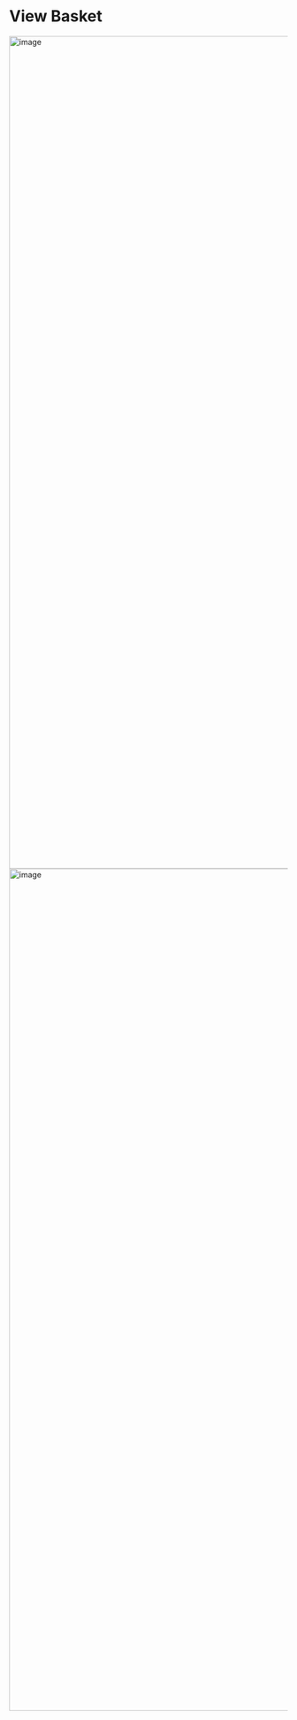 # View Basket

<img width="2879" height="1505" alt="image" src="https://github.com/user-attachments/assets/26a1664c-6105-4cb9-81af-b85b1c73a875" />

<img width="2879" height="1522" alt="image" src="https://github.com/user-attachments/assets/fefa6815-a7a1-4374-998a-b67eae33fc23" />
